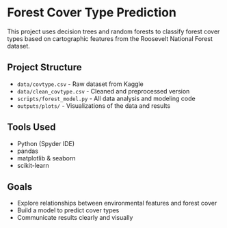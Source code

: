 # Forest Cover Type Prediction

This project uses decision trees and random forests to classify forest cover types based on cartographic features from the Roosevelt National Forest dataset.

## Project Structure

- `data/covtype.csv` - Raw dataset from Kaggle
- `data/clean_covtype.csv` - Cleaned and preprocessed version
- `scripts/forest_model.py` - All data analysis and modeling code
- `outputs/plots/` - Visualizations of the data and results

## Tools Used

- Python (Spyder IDE)
- pandas
- matplotlib & seaborn
- scikit-learn

## Goals

- Explore relationships between environmental features and forest cover
- Build a model to predict cover types
- Communicate results clearly and visually
